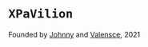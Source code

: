 <h1><code>XPaVilion</code></h1>
Founded by <a href="https://github.com/TurnipGuy30">Johnny</a> and <a href="https://github.com/Valensce">Valensce</a>, 2021
